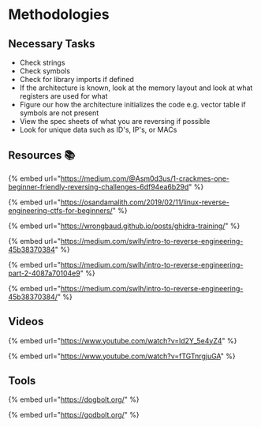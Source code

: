 # Methodologies

## Necessary Tasks

* Check strings&#x20;
* Check symbols
* Check for library imports if defined
* If the architecture is known, look at the memory layout and look at what registers are used for what
* Figure our how the architecture initializes the code e.g. vector table if symbols are not present
* View the spec sheets of what you are reversing if possible
* Look for unique data such as ID's, IP's, or MACs

## Resources :books:

{% embed url="https://medium.com/@Asm0d3us/1-crackmes-one-beginner-friendly-reversing-challenges-6df94ea6b29d" %}

{% embed url="https://osandamalith.com/2019/02/11/linux-reverse-engineering-ctfs-for-beginners/" %}

{% embed url="https://wrongbaud.github.io/posts/ghidra-training/" %}

{% embed url="https://medium.com/swlh/intro-to-reverse-engineering-45b38370384" %}

{% embed url="https://medium.com/swlh/intro-to-reverse-engineering-part-2-4087a70104e9" %}

{% embed url="https://medium.com/swlh/intro-to-reverse-engineering-45b38370384/" %}

## Videos

{% embed url="https://www.youtube.com/watch?v=ld2Y_5e4yZ4" %}

{% embed url="https://www.youtube.com/watch?v=fTGTnrgjuGA" %}







## Tools

{% embed url="https://dogbolt.org/" %}

{% embed url="https://godbolt.org/" %}
